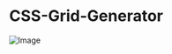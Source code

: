 # CSS-Grid-Generator
![Image](https://github.com/user-attachments/assets/ce7f287c-d295-4a59-b45b-d6a47e760583)
